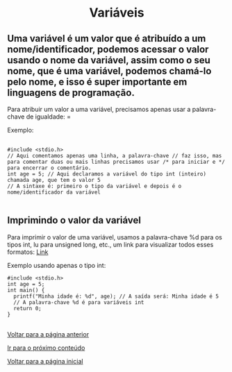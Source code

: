 <h1 align="center">Variáveis</h1>
<h2>Uma variável é um valor que é atribuído a um nome/identificador, podemos acessar o valor usando o nome da variável, assim como o seu nome, que é uma variável, podemos chamá-lo pelo nome, e isso é super importante em linguagens de programação.</h2>
<p>Para atribuir um valor a uma variável, precisamos apenas usar a palavra-chave de igualdade: = </p>
<p>Exemplo:</p>
<pre> 
<code>#include &lt;stdio.h&gt;
// Aqui comentamos apenas uma linha, a palavra-chave // faz isso, mas para comentar duas ou mais linhas precisamos usar /* para iniciar e */ para encerrar o comentário.
int age = 5; // Aqui declaramos a variável do tipo int (inteiro) chamada age, que tem o valor 5
// A sintaxe é: primeiro o tipo da variável e depois é o nome/identificador da variável
</code>
</pre>
<h2>Imprimindo o valor da variável</h2>
<p>Para imprimir o valor de uma variável, usamos a palavra-chave %d para os tipos int, lu para unsigned long, etc., um link para visualizar todos esses formatos: <a href="https://www.w3schools.in/c-programming/format-specifiers">Link</a>
<p>Exemplo usando apenas o tipo int:</p>
</p>
<pre>
<code>#include &lt;stdio.h&gt;
int age = 5;
int main() {
  printf("Minha idade é: %d", age); // A saída será: Minha idade é 5 
  // A palavra-chave %d é para variáveis int
  return 0;
}
</code>
</pre>
<a href="../first_program_hello_world/README.md">Voltar para a página anterior</a> 
<p> <a href="../../../02/pages/conditional_if_else/README.md">Ir para o próximo conteúdo</a>  </p>
<p> <a href="../../../../../../README.md">Voltar para a página inicial</a> </p>
